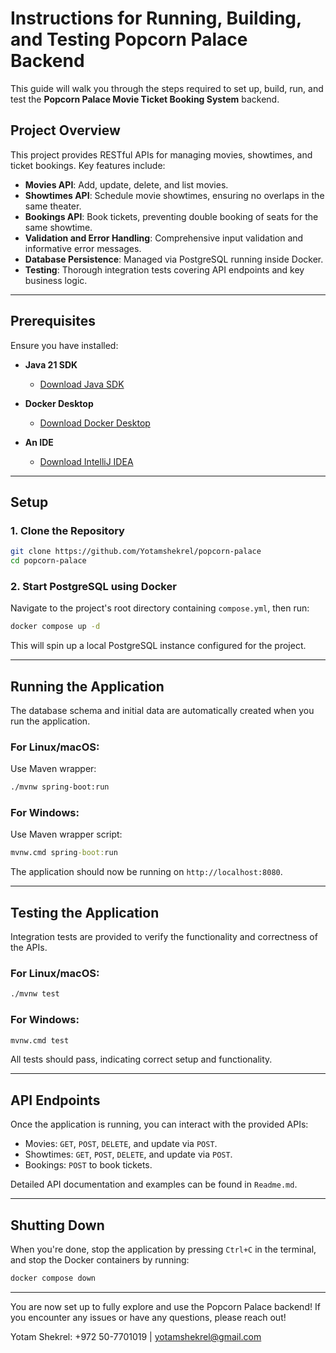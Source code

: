 # Instructions for Running, Building, and Testing Popcorn Palace Backend

This guide will walk you through the steps required to set up, build, run, and test the **Popcorn Palace Movie Ticket Booking System** backend.

## Project Overview

This project provides RESTful APIs for managing movies, showtimes, and ticket bookings. Key features include:

- **Movies API**: Add, update, delete, and list movies.
- **Showtimes API**: Schedule movie showtimes, ensuring no overlaps in the same theater.
- **Bookings API**: Book tickets, preventing double booking of seats for the same showtime.
- **Validation and Error Handling**: Comprehensive input validation and informative error messages.
- **Database Persistence**: Managed via PostgreSQL running inside Docker.
- **Testing**: Thorough integration tests covering API endpoints and key business logic.

---

## Prerequisites

Ensure you have installed:

- **Java 21 SDK**
  - [Download Java SDK](https://www.oracle.com/java/technologies/downloads/#java21)

- **Docker Desktop**
  - [Download Docker Desktop](https://www.docker.com/products/docker-desktop/)

- **An IDE**
  - [Download IntelliJ IDEA](https://www.jetbrains.com/idea/download)

---

## Setup

### 1. Clone the Repository

```bash
git clone https://github.com/Yotamshekrel/popcorn-palace
cd popcorn-palace
```

### 2. Start PostgreSQL using Docker

Navigate to the project's root directory containing `compose.yml`, then run:

```bash
docker compose up -d
```

This will spin up a local PostgreSQL instance configured for the project.

---

## Running the Application

The database schema and initial data are automatically created when you run the application.

### For Linux/macOS:

Use Maven wrapper:

```bash
./mvnw spring-boot:run
```

### For Windows:

Use Maven wrapper script:

```cmd
mvnw.cmd spring-boot:run
```

The application should now be running on `http://localhost:8080`.

---

## Testing the Application

Integration tests are provided to verify the functionality and correctness of the APIs.

### For Linux/macOS:

```bash
./mvnw test
```

### For Windows:

```cmd
mvnw.cmd test
```

All tests should pass, indicating correct setup and functionality.

---

## API Endpoints

Once the application is running, you can interact with the provided APIs:

- Movies: `GET`, `POST`, `DELETE`, and update via `POST`.
- Showtimes: `GET`, `POST`, `DELETE`, and update via `POST`.
- Bookings: `POST` to book tickets.

Detailed API documentation and examples can be found in `Readme.md`.

---

## Shutting Down

When you're done, stop the application by pressing `Ctrl+C` in the terminal, and stop the Docker containers by running:

```bash
docker compose down
```

---

You are now set up to fully explore and use the Popcorn Palace backend! If you encounter any issues or have any questions, please reach out!

Yotam Shekrel: +972 50-7701019 | yotamshekrel@gmail.com

